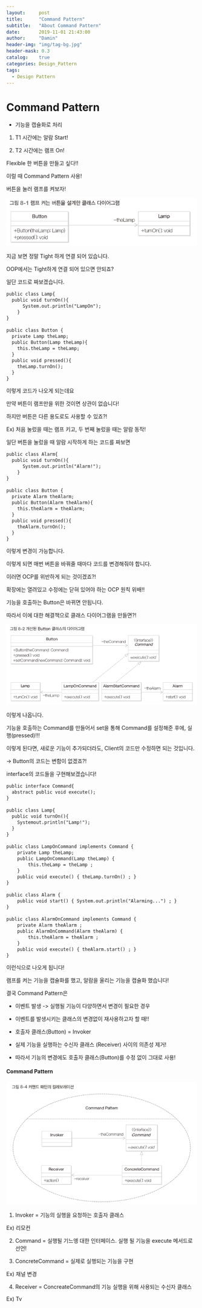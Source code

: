 ```yaml
---
layout:     post
title:      "Command Pattern"
subtitle:   "About Command Pattern"
date:       2019-11-01 21:43:00
author:     "Damin"
header-img: "img/tag-bg.jpg"
header-mask: 0.3
catalog:    true
categories: Design_Pattern
tags:
  - Design Pattern
---
```



# Command Pattern

- 기능을 캡슐화로 처리

1. T1 시간에는 알람 Start!

2. T2 시간에는 램프 On!

Flexible 한 버튼을 만들고 싶다!!

이럴 때 Command Pattern 사용!

버튼을 눌러 램프를 켜보자!

![그림8-1](/img/in-post/Software/그림8-1.PNG)<br>

지금 보면 정말 Tight 하게 연결 되어 있습니다.

OOP에서는 Tight하게 연결 되어 있으면 안되죠?

일단 코드로 짜보겠습니다.

~~~
public class Lamp{
  public void turnOn(){
      System.out.println("LampOn");
    }
}

public class Button {
  private Lamp theLamp;
  public Button(Lamp theLamp){
    this.theLamp = theLamp;
  }
  public void pressed(){
    theLamp.turnOn();
  }
}
~~~

이렇게 코드가 나오게 되는데요

만약 버튼이 램프만을 위한 것이면 상관이 없습니다!

하지만 버튼은 다른 용도로도 사용할 수 있죠?!

Ex) 처음 눌렀을 때는 램프 키고, 두 번째 눌렀을 때는 알람 동작!

일단 버튼을 눌렀을 때 알람 시작하게 하는 코드를 짜보면

~~~
public class Alarm{
  public void turnOn(){
      System.out.println("Alarm!");
    }
}

public class Button {
  private Alarm theAlarm;
  public Button(Alarm theAlarm){
    this.theAlarm = theAlarm;
  }
  public void pressed(){
    theAlarm.turnOn();
  }
}
~~~

이렇게 변경이 가능합니다.

이렇게 되면 매번 버튼을 바꿔줄 때마다 코드를 변경해줘야 합니다.

이러면 OCP를 위반하게 되는 것이겠죠?!

확장에는 열려있고 수정에는 닫혀 있어야 하는 OCP 원칙 위배!!

기능을 호출하는 Button은 바뀌면 안됩니다.

따라서 이에 대한 해결책으로 클래스 다이어그램을 만들면?!

![그림8-2.PNG](/img/in-post/Software/그림8-2.PNG)<br>

이렇게 나옵니다.

기능을 호출하는 Command를 만들어서 set을 통해 Command를 설정해준 후에, 실행(pressed)!!!

이렇게 된다면, 새로운 기능이 추가되더라도, Client의 코드만 수정하면 되는 것입니다.

-> Button의 코드는 변함이 없겠죠?!

interface의 코드들을 구현해보겠습니다!

~~~
public interface Command{
  abstract public void execute();
}

public class Lamp{
  public void turnOn(){
    Systemout.println("Lamp!");
  }
}

public class LampOnCommand implements Command {
	private Lamp theLamp;
	public LampOnCommand(Lamp theLamp) {
		this.theLamp = theLamp ;
	}
	public void execute() { theLamp.turnOn() ; }
}

public class Alarm {
	public void start() { System.out.println("Alarming...") ; }
}

public class AlarmOnCommand implements Command {
	private Alarm theAlarm ;
	public AlarmOnCommand(Alarm theAlarm) {
		this.theAlarm = theAlarm ;
	}
	public void execute() { theAlarm.start() ; }
}

~~~

이런식으로 나오게 됩니다!

램프를 켜는 기능을 캡슐화를 했고, 알람을 울리는 기능을 캡슐화 했습니다!

결국 Command Pattern은

- 이벤트 발생 -> 실행될 기능이 다양하면서 변경이 필요한 경우

- 이벤트를 발생시키는 클래스의 변경없이 재사용하고자 할 때!!

- 호출자 클래스(Button) = Invoker

- 실제 기능을 실행하는 수신자 클래스 (Receiver) 사이의 의존성 제거!

- 따라서 기능의 변경에도 호출자 클래스(Button)를 수정 없이 그대로 사용!

#### Command Pattern

![그림8-4.PNG](/img/in-post/Software/그림8-4.PNG)<br>

1. Invoker = 기능의 실행을 요청하는 호출자 클래스

Ex) 리모컨

2. Command = 실행될 기느엥 대한 인터페이스. 실행 될 기능을 execute 메서드로 선언!

3. ConcreteCommand = 실제로 실행되는 기능을 구현

Ex) 채널 변경

4. Receiver = ConcreateCommand의 기능 실행을 위해 사용되는 수신자 클래스

Ex) Tv
